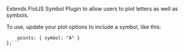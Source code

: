 Extends FlotJS Symbol Plugin to allow users to plot letters as well as symbols. 

To use, update your plot options to include a symbol, like this:

```var option = {
	points: { symbol: "A" }
};```